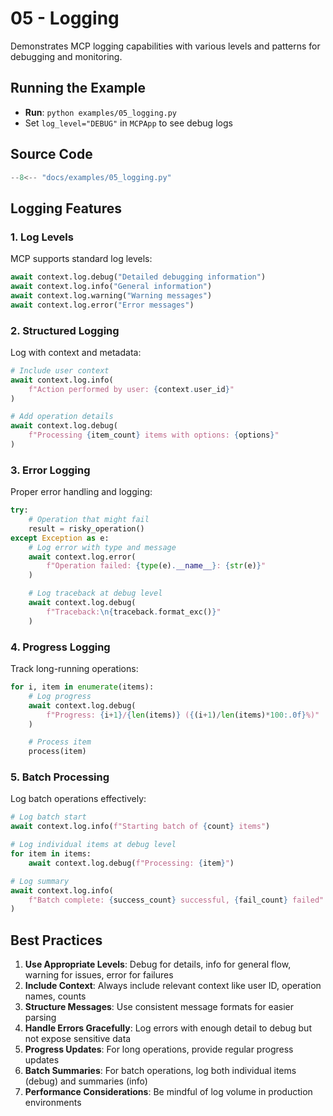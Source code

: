 # 05 - Logging

Demonstrates MCP logging capabilities with various levels and patterns for debugging and monitoring.

## Running the Example

- **Run**: `python examples/05_logging.py`
- Set `log_level="DEBUG"` in `MCPApp` to see debug logs

## Source Code

```python
--8<-- "docs/examples/05_logging.py"
```

## Logging Features

### 1. Log Levels

MCP supports standard log levels:
```python
await context.log.debug("Detailed debugging information")
await context.log.info("General information")
await context.log.warning("Warning messages")
await context.log.error("Error messages")
```

### 2. Structured Logging

Log with context and metadata:
```python
# Include user context
await context.log.info(
    f"Action performed by user: {context.user_id}"
)

# Add operation details
await context.log.debug(
    f"Processing {item_count} items with options: {options}"
)
```

### 3. Error Logging

Proper error handling and logging:
```python
try:
    # Operation that might fail
    result = risky_operation()
except Exception as e:
    # Log error with type and message
    await context.log.error(
        f"Operation failed: {type(e).__name__}: {str(e)}"
    )

    # Log traceback at debug level
    await context.log.debug(
        f"Traceback:\n{traceback.format_exc()}"
    )
```

### 4. Progress Logging

Track long-running operations:
```python
for i, item in enumerate(items):
    # Log progress
    await context.log.debug(
        f"Progress: {i+1}/{len(items)} ({(i+1)/len(items)*100:.0f}%)"
    )

    # Process item
    process(item)
```

### 5. Batch Processing

Log batch operations effectively:
```python
# Log batch start
await context.log.info(f"Starting batch of {count} items")

# Log individual items at debug level
for item in items:
    await context.log.debug(f"Processing: {item}")

# Log summary
await context.log.info(
    f"Batch complete: {success_count} successful, {fail_count} failed"
)
```

## Best Practices

1. **Use Appropriate Levels**: Debug for details, info for general flow, warning for issues, error for failures
2. **Include Context**: Always include relevant context like user ID, operation names, counts
3. **Structure Messages**: Use consistent message formats for easier parsing
4. **Handle Errors Gracefully**: Log errors with enough detail to debug but not expose sensitive data
5. **Progress Updates**: For long operations, provide regular progress updates
6. **Batch Summaries**: For batch operations, log both individual items (debug) and summaries (info)
7. **Performance Considerations**: Be mindful of log volume in production environments
